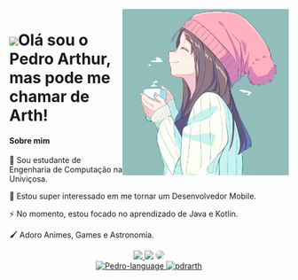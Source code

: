 
<img align="right" src="https://github.com/TryKatChup/TryKatChup/blob/main/cropped.jpg" alt="Unfortunately I didn't find the author of the pic, feel to open a pull request if found" width="300" /> 
<h1 align="left"><img src="https://raw.githubusercontent.com/kaueMarques/kaueMarques/master/Olá.gif" height="10px">Olá sou o Pedro Arthur, mas pode me chamar de Arth! </h1>

#### Sobre mim

🏫 Sou estudante de Engenharia de Computação na Univiçosa.

🔎 Estou super interessado em me tornar um Desenvolvedor Mobile.

⚡ No momento, estou focado no aprendizado de  Java e Kotlin.

🖌️ Adoro Animes, Games e Astronomia.







<div align="center"> 
<a href="https://instagram.com/pdrarth" target="_blank"><img src="https://img.shields.io/badge/-Instagram-%23E4405F?style=for-the-badge&logo=instagram&logoColor=white"</a>
<a href = "mailto:pedroarthurpdrarth@gmail.com"> <img src="https://img.shields.io/badge/-Gmail-%23333?style=for-the-badge&logo=gmail&logoColor=white" target="_blank"></a>
<a href="https://www.linkedin.com/in/pdrarth/" target="_blank"><img src="https://img.shields.io/badge/-LinkedIn-%230077B5?style=for-the-badge&logo=linkedin&logoColor=white" style="border-radius: 30px" target="_blank"></a> 
 </div>

<div align="center">
   <a href="https://github.com/pdrarth">
    <img height="160em"alt="Pedro-language"  src= "https://github-readme-stats.vercel.app/api/top-langs/?username=PdrArth&hide=typescript,glsl&theme=ayu-mirage">
    <img height="160em" src="https://github-readme-stats.vercel.app/api/?username=pdrarth&show_icons=true&theme=ayu-mirage" alt="pdrarth" />








